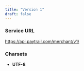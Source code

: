 ```yaml
---
title: "Version 1"
draft: false
---
```


### Service URL

<https://api.paytrail.com/merchant/v1/>

### Charsets

- **UTF-8**
